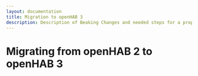 ```yaml
---
layout: documentation
title: Migration to openHAB 3
description: Description of Beaking Changes and needed steps for a proper Migration to openHAB 3
---
```


# Migrating from openHAB 2 to openHAB 3